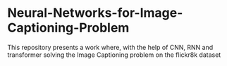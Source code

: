 # Neural-Networks-for-Image-Captioning-Problem
This repository presents a work where, with the help of CNN, RNN and transformer solving the Image Captioning problem on the flickr8k dataset
